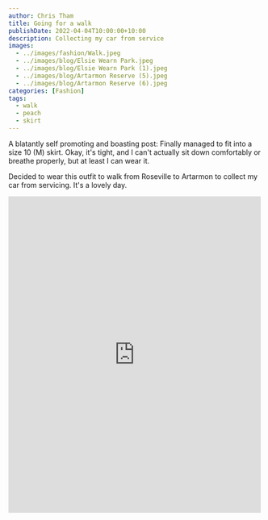```yaml
---
author: Chris Tham
title: Going for a walk
publishDate: 2022-04-04T10:00:00+10:00
description: Collecting my car from service
images:
  - ../images/fashion/Walk.jpeg
  - ../images/blog/Elsie Wearn Park.jpeg
  - ../images/blog/Elsie Wearn Park (1).jpeg
  - ../images/blog/Artarmon Reserve (5).jpeg
  - ../images/blog/Artarmon Reserve (6).jpeg
categories: [Fashion]
tags:
  - walk
  - peach
  - skirt
---
```


A blatantly self promoting and boasting post: Finally managed to fit into a size 10 (M) skirt. Okay, it's tight, and I can't actually sit down comfortably or breathe properly, but at least I can wear it.

Decided to wear this outfit to walk from Roseville to Artarmon to collect my
car from servicing. It's a lovely day.

<iframe src="https://www.facebook.com/plugins/post.php?href=https%3A%2F%2Fwww.facebook.com%2Fchris1.tham%2Fposts%2Fpfbid0bQVgZfGCep5Uvoy2EideDKLknd8BaCRFM7g8uCrDKZSPeKFBLFQsJfw5LEbmxrCyl&show_text=true&width=500" width="500" height="628" style="border:none;overflow:hidden" scrolling="no" frameborder="0" allowfullscreen="true" allow="autoplay; clipboard-write; encrypted-media; picture-in-picture; web-share"></iframe>

